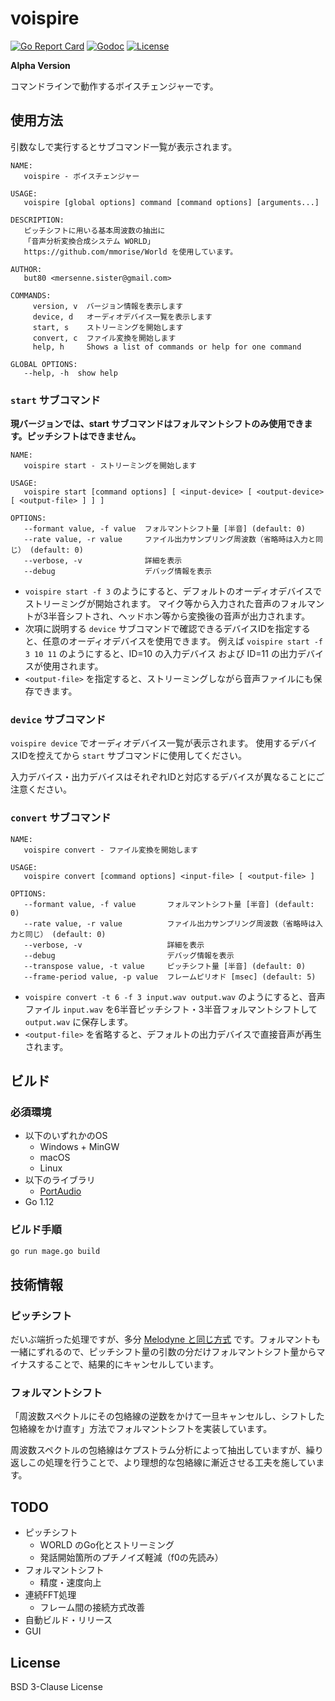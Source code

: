 # voispire

[![Go Report Card](https://goreportcard.com/badge/github.com/but80/voispire)](https://goreportcard.com/report/github.com/but80/voispire)
[![Godoc](https://godoc.org/github.com/but80/voispire?status.svg)](https://godoc.org/github.com/but80/voispire)
[![License](https://img.shields.io/badge/License-BSD%203--Clause-blue.svg)](https://opensource.org/licenses/BSD-3-Clause)

**Alpha Version**

コマンドラインで動作するボイスチェンジャーです。

## 使用方法

引数なしで実行するとサブコマンド一覧が表示されます。

```
NAME:
   voispire - ボイスチェンジャー

USAGE:
   voispire [global options] command [command options] [arguments...]

DESCRIPTION:
   ピッチシフトに用いる基本周波数の抽出に
   「音声分析変換合成システム WORLD」
   https://github.com/mmorise/World を使用しています。

AUTHOR:
   but80 <mersenne.sister@gmail.com>

COMMANDS:
     version, v  バージョン情報を表示します
     device, d   オーディオデバイス一覧を表示します
     start, s    ストリーミングを開始します
     convert, c  ファイル変換を開始します
     help, h     Shows a list of commands or help for one command

GLOBAL OPTIONS:
   --help, -h  show help
```

### `start` サブコマンド

**現バージョンでは、start サブコマンドはフォルマントシフトのみ使用できます。ピッチシフトはできません。**

```
NAME:
   voispire start - ストリーミングを開始します

USAGE:
   voispire start [command options] [ <input-device> [ <output-device> [ <output-file> ] ] ]

OPTIONS:
   --formant value, -f value  フォルマントシフト量 [半音] (default: 0)
   --rate value, -r value     ファイル出力サンプリング周波数（省略時は入力と同じ） (default: 0)
   --verbose, -v              詳細を表示
   --debug                    デバッグ情報を表示
```

- `voispire start -f 3` のようにすると、デフォルトのオーディオデバイスでストリーミングが開始されます。
  マイク等から入力された音声のフォルマントが3半音シフトされ、ヘッドホン等から変換後の音声が出力されます。
- 次項に説明する `device` サブコマンドで確認できるデバイスIDを指定すると、任意のオーディオデバイスを使用できます。
  例えば `voispire start -f 3 10 11` のようにすると、ID=10 の入力デバイス および ID=11 の出力デバイスが使用されます。
- `<output-file>` を指定すると、ストリーミングしながら音声ファイルにも保存できます。

### `device` サブコマンド

`voispire device` でオーディオデバイス一覧が表示されます。
使用するデバイスIDを控えてから `start` サブコマンドに使用してください。

入力デバイス・出力デバイスはそれぞれIDと対応するデバイスが異なることにご注意ください。

### `convert` サブコマンド

```
NAME:
   voispire convert - ファイル変換を開始します

USAGE:
   voispire convert [command options] <input-file> [ <output-file> ]

OPTIONS:
   --formant value, -f value       フォルマントシフト量 [半音] (default: 0)
   --rate value, -r value          ファイル出力サンプリング周波数（省略時は入力と同じ） (default: 0)
   --verbose, -v                   詳細を表示
   --debug                         デバッグ情報を表示
   --transpose value, -t value     ピッチシフト量 [半音] (default: 0)
   --frame-period value, -p value  フレームピリオド [msec] (default: 5)
```

- `voispire convert -t 6 -f 3 input.wav output.wav` のようにすると、音声ファイル `input.wav` を6半音ピッチシフト・3半音フォルマントシフトして `output.wav` に保存します。
- `<output-file>` を省略すると、デフォルトの出力デバイスで直接音声が再生されます。

## ビルド

### 必須環境

- 以下のいずれかのOS
  - Windows + MinGW
  - macOS
  - Linux
- 以下のライブラリ
  - [PortAudio](http://www.portaudio.com/)
- Go 1.12

### ビルド手順

```bash
go run mage.go build
```

## 技術情報

### ピッチシフト

だいぶ端折った処理ですが、多分 [Melodyne と同じ方式](https://ja.wikipedia.org/wiki/%E3%82%BF%E3%82%A4%E3%83%A0%E3%82%B9%E3%83%88%E3%83%AC%E3%83%83%E3%83%81/%E3%83%94%E3%83%83%E3%83%81%E3%82%B7%E3%83%95%E3%83%88#%E4%BD%8D%E7%9B%B8%E3%81%A8%E6%99%82%E9%96%93%E3%82%92%E3%81%BB%E3%81%A9%E3%81%8F) です。フォルマントも一緒にずれるので、ピッチシフト量の引数の分だけフォルマントシフト量からマイナスすることで、結果的にキャンセルしています。

### フォルマントシフト

「周波数スペクトルにその包絡線の逆数をかけて一旦キャンセルし、シフトした包絡線をかけ直す」方法でフォルマントシフトを実装しています。

周波数スペクトルの包絡線はケプストラム分析によって抽出していますが、繰り返しこの処理を行うことで、より理想的な包絡線に漸近させる工夫を施しています。

## TODO

- ピッチシフト
  - WORLD のGo化とストリーミング
  - 発話開始箇所のプチノイズ軽減（f0の先読み）
- フォルマントシフト
  - 精度・速度向上
- 連続FFT処理
  - フレーム間の接続方式改善
- 自動ビルド・リリース
- GUI

## License

BSD 3-Clause License
